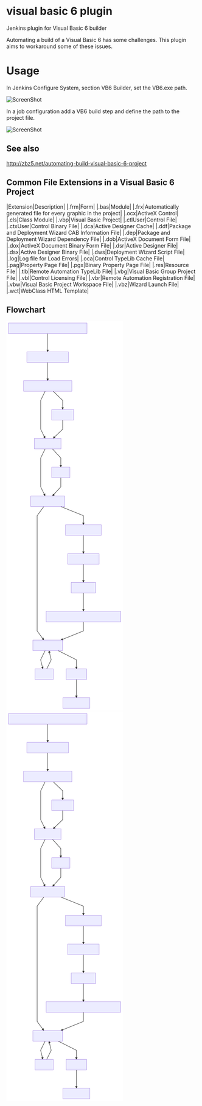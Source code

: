 # visual basic 6 plugin
Jenkins plugin for Visual Basic 6 builder

Automating a build of a Visual Basic 6 has some challenges. This plugin aims to workaround some of these issues. 

# Usage
In Jenkins Configure System, section VB6 Builder, set the VB6.exe path. 

![ScreenShot](VB6_path.png?raw=true )

In a job configuration add a VB6 build step and define the path to the project file.  

![ScreenShot](job_config.png?raw=true)

## See also
http://zbz5.net/automating-build-visual-basic-6-project

## Common File Extensions in a Visual Basic 6 Project

|Extension|Description|
|.frm|Form|
|.bas|Module|
|.frx|Automatically generated file for every graphic in the project|
|.ocx|ActiveX Control|
|.cls|Class Module|
|.vbp|Visual Basic Project|
|.ctlUser|Control File|
|.ctxUser|Control Binary File|
|.dca|Active Designer Cache|
|.ddf|Package and Deployment Wizard CAB Information File|
|.dep|Package and Deployment Wizard Dependency File|
|.dob|ActiveX Document Form File|
|.dox|ActiveX Document Binary Form File|
|.dsr|Active Designer File|
|.dsx|Active Designer Binary File|
|.dws|Deployment Wizard Script File|
|.log|Log file for Load Errors|
|.oca|Control TypeLib Cache File|
|.pag|Property Page File|
|.pgx|Binary Property Page File|
|.res|Resource File|
|.tlb|Remote Automation TypeLib File|
|.vbg|Visual Basic Group Project File|
|.vbl|Control Licensing File|
|.vbr|Remote Automation Registration File|
|.vbw|Visual Basic Project Workspace File|
|.vbz|Wizard Launch File|
|.wct|WebClass HTML Template|

## Flowchart

![Mermaid](https://raw.githubusercontent.com/brunocantisano/visual-basic-6-plugin/master/mermaid-diagram-vb6-plugin.svg?sanitize=true)
<img src="https://raw.githubusercontent.com/brunocantisano/visual-basic-6-plugin/master/mermaid-diagram-vb6-plugin.svg?sanitize=true">
